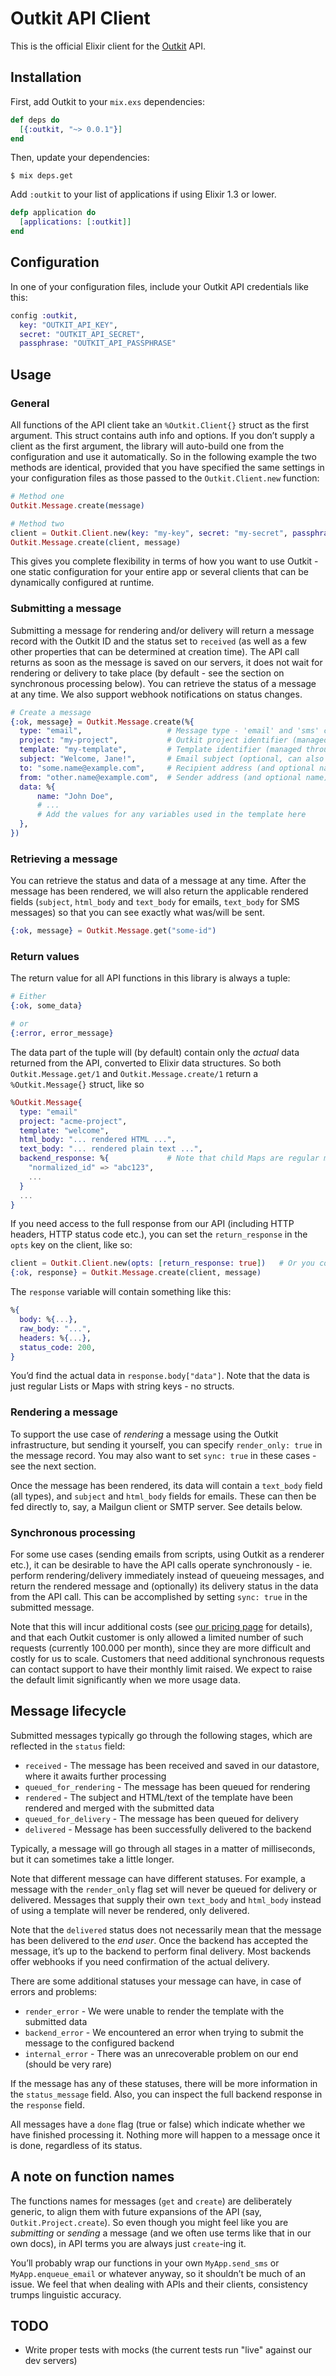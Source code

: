 # Outkit API Client
This is the official Elixir client for the [Outkit](https://outkit.io/) API.

## Installation
First, add Outkit to your `mix.exs` dependencies:

```elixir
def deps do
  [{:outkit, "~> 0.0.1"}]
end
```

Then, update your dependencies:

```sh-session
$ mix deps.get
```

Add `:outkit` to your list of applications if using Elixir 1.3 or lower.

```elixir
defp application do
  [applications: [:outkit]]
end
```

## Configuration

In one of your configuration files, include your Outkit API credentials like this:

```elixir
config :outkit,
  key: "OUTKIT_API_KEY",
  secret: "OUTKIT_API_SECRET",
  passphrase: "OUTKIT_API_PASSPHRASE"
```

## Usage

### General
All functions of the API client take an `%Outkit.Client{}` struct as the first argument. This struct contains auth info and options.
If you don’t supply a client as the first argument, the library will auto-build one from the configuration and use it automatically. 
So in the following example the two methods are identical, provided that you have specified the same settings in your configuration 
files as those passed to the `Outkit.Client.new` function:

```elixir
# Method one
Outkit.Message.create(message)

# Method two
client = Outkit.Client.new(key: "my-key", secret: "my-secret", passphrase: "my-passphrase")
Outkit.Message.create(client, message)
```

This gives you complete flexibility in terms of how you want to use Outkit - one static configuration for your entire app
or several clients that can be dynamically configured at runtime.

### Submitting a message
Submitting a message for rendering and/or delivery will return a message record with the Outkit ID and the status set to `received`
(as well as a few other properties that can be determined at creation time). The API call returns as soon as the message 
is saved on our servers, it does not wait for rendering or delivery to take place (by default - see the section on synchronous
processing below). You can retrieve the status of a message at any time. We also support webhook notifications on status changes.

```elixir
# Create a message
{:ok, message} = Outkit.Message.create(%{
  type: "email",                   # Message type - 'email' and 'sms' currently supported
  project: "my-project",           # Outkit project identifier (managed through our web UI)
  template: "my-template",         # Template identifier (managed through our web UI)
  subject: "Welcome, Jane!",       # Email subject (optional, can also be set in the template or omitted for SMS messages)
  to: "some.name@example.com",     # Recipient address (and optional name)
  from: "other.name@example.com",  # Sender address (and optional name)
  data: %{
      name: "John Doe",
      # ...
      # Add the values for any variables used in the template here
  },
})
```

### Retrieving a message
You can retrieve the status and data of a message at any time. After the message has been rendered, we will also return the 
applicable rendered fields (`subject`, `html_body` and `text_body` for emails, `text_body` for SMS messages) so that you 
can see exactly what was/will be sent.

```elixir
{:ok, message} = Outkit.Message.get("some-id")
```

### Return values
The return value for all API functions in this library is always a tuple:

```elixir
# Either
{:ok, some_data}

# or
{:error, error_message}
```

The data part of the tuple will (by default) contain only the _actual_ data returned from the API, converted to 
Elixir data structures. So both `Outkit.Message.get/1` and `Outkit.Message.create/1` return a `%Outkit.Message{}` 
struct, like so

```elixir
%Outkit.Message{
  type: "email"
  project: "acme-project", 
  template: "welcome", 
  html_body: "... rendered HTML ...",
  text_body: "... rendered plain text ...",
  backend_response: %{             # Note that child Maps are regular maps with string keys
    "normalized_id" => "abc123",
    ...
  }
  ...
}
```

If you need access to the full response from our API (including HTTP headers, HTTP status code etc.), you can set the 
`return_response` in the `opts` key on the client, like so:

```elixir
client = Outkit.Client.new(opts: [return_response: true])   # Or you could do the same in your configuration
{:ok, response} = Outkit.Message.create(client, message)
```

The `response` variable will contain something like this:

```elixir
%{
  body: %{...}, 
  raw_body: "...",
  headers: %{...},
  status_code: 200,
}
```

You’d find the actual data in `response.body["data"]`. Note that the data is just regular Lists or Maps with string keys - no structs.


### Rendering a message
To support the use case of _rendering_ a message using the Outkit infrastructure, but sending it yourself, you can specify
`render_only: true` in the message record. You may also want to set `sync: true` in these cases - see the next section.

Once the message has been rendered, its data will contain a `text_body` field (all types), and `subject` and `html_body` 
fields for emails. These can then be fed directly to, say, a Mailgun client or SMTP server. See details below.

### Synchronous processing
For some use cases (sending emails from scripts, using Outkit as a renderer etc.), it can be desirable to have the
API calls operate synchronously - ie. perform rendering/delivery immediately instead of queueing messages, and return the 
rendered message and (optionally) its delivery status in the data from the API call. This can be accomplished by setting 
`sync: true` in the submitted message. 

Note that this will incur additional costs (see [our pricing page](https://outkit.io/pricing) for details), and that each 
Outkit customer is only allowed a limited number of such requests (currently 100.000 per month), since they are more 
difficult and costly for us to scale. Customers that need additional synchronous requests can contact support to have their 
monthly limit raised. We expect to raise the default limit significantly when we more usage data.


## Message lifecycle

Submitted messages typically go through the following stages, which are reflected in the `status` field:

* `received` - The message has been received and saved in our datastore, where it awaits further processing
* `queued_for_rendering` - The message has been queued for rendering
* `rendered` - The subject and HTML/text of the template have been rendered and merged with the submitted data
* `queued_for_delivery` - The message has been queued for delivery
* `delivered` - Message has been successfully delivered to the backend

Typically, a message will go through all stages in a matter of milliseconds, but it can sometimes take a little longer. 

Note that different message can have different statuses. For example, a message with the `render_only` flag set will
never be queued for delivery or delivered. Messages that supply their own `text_body` and `html_body` instead of
using a template will never be rendered, only delivered.

Note that the `delivered` status does not necessarily mean that the message has been delivered to the *end user*. Once the
backend has accepted the message, it’s up to the backend to perform final delivery. Most backends offer webhooks if you 
need confirmation of the actual delivery. 

There are some additional statuses your message can have, in case of errors and problems:

* `render_error` - We were unable to render the template with the submitted data
* `backend_error` - We encountered an error when trying to submit the message to the configured backend
* `internal_error` - There was an unrecoverable problem on our end (should be very rare)

If the message has any of these statuses, there will be more information in the `status_message` field. Also, you
can inspect the full backend response in the `response` field.

All messages have a `done` flag (true or false) which indicate whether we have finished processing it. Nothing more
will happen to a message once it is done, regardless of its status.


## A note on function names
The functions names for messages (`get` and `create`) are deliberately generic, to align them with future expansions 
of the API (say, `Outkit.Project.create`). So even though you might feel like you are _submitting_ or _sending_ a message 
(and we often use terms like that in our own docs), in API terms you are always just `create`-ing it.

You’ll probably wrap our functions in your own `MyApp.send_sms` or `MyApp.enqueue_email` or whatever anyway, so it 
shouldn’t be much of an issue. We feel that when dealing with APIs and their clients, consistency trumps linguistic 
accuracy.

## TODO
* Write proper tests with mocks (the current tests run "live" against our dev servers)
